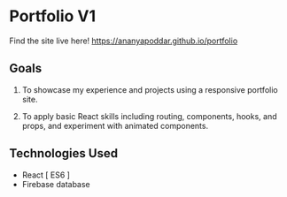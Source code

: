 # Portfolio V1

Find the site live here! https://ananyapoddar.github.io/portfolio

## Goals
1. To showcase my experience and projects using a responsive portfolio site.

2. To apply basic React skills including routing, components, hooks, and props, and experiment with animated components.

## Technologies Used
* React [ ES6 ]
* Firebase database
